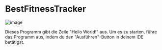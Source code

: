 # BestFitnessTracker
 
![image](https://user-images.githubusercontent.com/62816187/211370389-292efb63-f703-40fc-a0d6-6ffcfc18d53e.png)

Dieses Programm gibt die Zeile "Hello World!" aus. 
Um es zu starten, führe das Programm aus, indem du den "Ausführen"-Button in deinem IDE betätigst.
